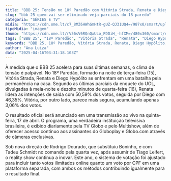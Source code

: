 ```yaml
---
title: "BBB 25: Tensão no 18º Paredão com Vitória Strada, Renata e Diego Hypólito"
slug: "bbb-25-quem-vai-ser-eliminado-veja-parciais-do-18-paredo"
categoria: "SÉRIES E TV"
midia: "https://cdn.ome.lt/c7_8MZ6HWhGmHtR-gUZ-QJ31UQ4=/987x0/smart/uploads/conteudo/fotos/bbb25-vitoria-diego-renata-parcial.jpg"
tipoMidia: "imagem"
thumb: "https://cdn.ome.lt/rV56sV6RQnQxULo_PDDiH_-hfXM=/480x360/smart/extras/conteudos/bbb25-vitoria-strada-18-parcial-peq.jpg"
tags: ["BBB 25", "18º Paredão", "Vitória Strada", "Renata", "Diego Hypólito", "eliminação", "votação BBB", "enquete UOL", "Tadeu Schmidt", "Rodrigo Dourado", "Globoplay"]
keywords: "BBB 25, 18º Paredão, Vitória Strada, Renata, Diego Hypólito, eliminação, votação BBB, enquete UOL, Tadeu Schmidt, Rodrigo Dourado, Globoplay"
author: "Ana Luiza"
data: "2025-04-16T03:31:18.103Z"
---
```


À medida que o BBB 25 acelera para suas últimas semanas, o clima de tensão é palpável. No 18º Paredão, formado na noite de terça-feira (15), Vitória Strada, Renata e Diego Hypólito se enfrentam em uma batalha pela permanência na casa. Segundo as últimas parciais da enquete do UOL, divulgadas à meia-noite e dezoito minutos de quarta-feira (16), Renata lidera as intenções de saída com 50,59% dos votos, seguida por Diego com 46,35%. Vitória, por outro lado, parece mais segura, acumulando apenas 3,06% dos votos.

O resultado oficial será anunciado em uma transmissão ao vivo na quinta-feira, 17 de abril. O programa, uma verdadeira instituição televisiva brasileira, é exibido diariamente pela TV Globo e pelo Multishow, além de oferecer acesso contínuo aos assinantes do Globoplay e Globo.com através de câmeras exclusivas.

Sob nova direção de Rodrigo Dourado, que substituiu Boninho, e com Tadeu Schmidt no comando pela quarta vez, após assumir de Tiago Leifert, o reality show continua a inovar. Este ano, o sistema de votação foi ajustado para incluir tanto votos ilimitados online quanto um voto por CPF em uma plataforma separada, com ambos os métodos contribuindo igualmente para o resultado final.